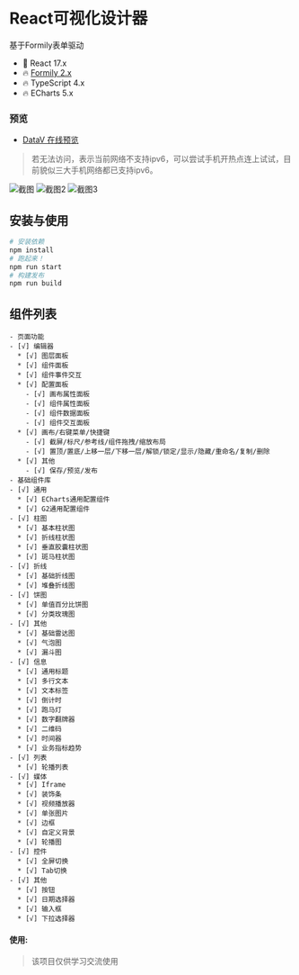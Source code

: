 # React可视化设计器
基于Formily表单驱动
* 💪 React 17.x
* 🔥 [Formily 2.x](https://formilyjs.org/zh-CN)
* 🔥 TypeScript 4.x
* 🔥 ECharts 5.x

### 预览
- [DataV 在线预览](http://www.userhu.top:81)

> 若无法访问，表示当前网络不支持ipv6，可以尝试手机开热点连上试试，目前貌似三大手机网络都已支持ipv6。

![截图](https://repository-images.githubusercontent.com/452603611/62ec66d4-fdb1-4179-9a73-c1576502dbfd)
![截图2](https://repository-images.githubusercontent.com/452603611/e609c4a0-145d-4198-950c-e00b9522d429)
![截图3](https://repository-images.githubusercontent.com/452603611/11eede0b-e1f8-4146-a28e-001d04db7477)


## 安装与使用

```bash
# 安装依赖
npm install
# 跑起来！
npm run start
# 构建发布
npm run build
```
## 组件列表

```
- 页面功能
- [√] 编辑器
  * [√] 图层面板
  * [√] 组件面板
  * [√] 组件事件交互
  * [√] 配置面板
    - [√] 画布属性面板
    - [√] 组件属性面板
    - [√] 组件数据面板
    - [√] 组件交互面板
  * [√] 画布/右键菜单/快捷键
    - [√] 截屏/标尺/参考线/组件拖拽/缩放布局
    - [√] 置顶/置底/上移一层/下移一层/解锁/锁定/显示/隐藏/重命名/复制/删除
  * [√] 其他
    - [√] 保存/预览/发布
- 基础组件库
- [√] 通用
  * [√] ECharts通用配置组件
  * [√] G2通用配置组件
- [√] 柱图
  * [√] 基本柱状图
  * [√] 折线柱状图
  * [√] 垂直胶囊柱状图
  * [√] 斑马柱状图
- [√] 折线
  * [√] 基础折线图
  * [√] 堆叠折线图
- [√] 饼图
  * [√] 单值百分比饼图
  * [√] 分类玫瑰图
- [√] 其他
  * [√] 基础雷达图
  * [√] 气泡图
  * [√] 漏斗图
- [√] 信息
  * [√] 通用标题
  * [√] 多行文本
  * [√] 文本标签
  * [√] 倒计时
  * [√] 跑马灯
  * [√] 数字翻牌器
  * [√] 二维码
  * [√] 时间器
  * [√] 业务指标趋势
- [√] 列表
  * [√] 轮播列表
- [√] 媒体
  * [√] Iframe
  * [√] 装饰条
  * [√] 视频播放器
  * [√] 单张图片
  * [√] 边框
  * [√] 自定义背景
  * [√] 轮播图
- [√] 控件
  * [√] 全屏切换
  * [√] Tab切换
- [√] 其他
  * [√] 按钮
  * [√] 日期选择器
  * [√] 输入框
  * [√] 下拉选择器
```

#### 使用:

> 该项目仅供学习交流使用
